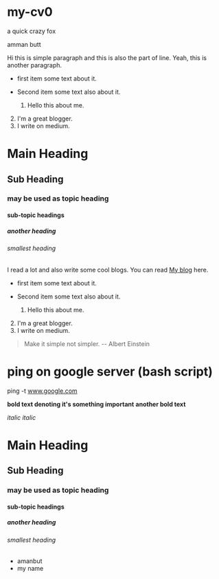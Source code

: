 # my-cv0
a quick crazy fox 

amman butt

Hi this is simple paragraph
and this is also the part of line.
Yeah, this is another paragraph.


- first item
  some text about it.
- Second item
  some text also about it.

  1. Hello this about me.
2. I'm a great blogger.
3. I write on medium.

# Main Heading 
## Sub Heading
### may be used as topic heading
#### sub-topic headings
##### another heading
###### smallest heading

I read a lot and also write some cool blogs. You can read [My blog](https://medium.com/itsjzt) here.

- first item
  some text about it.
- Second item
  some text also about it.

  1. Hello this about me.
2. I'm a great blogger.
3. I write on medium.
  
  > Make it simple not simpler.  -- Albert Einstein

  # ping on google server (bash script)
ping -t www.google.com

**bold text denoting it's something important**
__another bold text__

*italic*
_italic_

# Main Heading 
## Sub Heading
### may be used as topic heading
#### sub-topic headings
##### another heading
###### smallest heading

- amanbut
- my name 